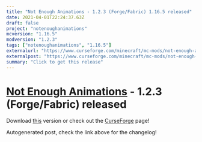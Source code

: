 ```yaml
---
title: "Not Enough Animations - 1.2.3 (Forge/Fabric) 1.16.5 released"
date: 2021-04-01T22:24:37.63Z
draft: false
project: "notenoughanimations"
mcversion: "1.16.5"
modversion: "1.2.3"
tags: ["notenoughanimations", "1.16.5"]
externalurl: "https://www.curseforge.com/minecraft/mc-mods/not-enough-animations/files/3258203"
externalpost: "https://www.curseforge.com/minecraft/mc-mods/not-enough-animations/files/3258203"
summary: "Click to get this release"
---
```

# [Not Enough Animations](/project/notenoughanimations) - 1.2.3 (Forge/Fabric) released
Download [this](https://www.curseforge.com/minecraft/mc-mods/not-enough-animations/files/3258203) version or check out the [CurseForge](https://www.curseforge.com/minecraft/mc-mods/not-enough-animations) page!

Autogenerated post, check the link above for the changelog!
